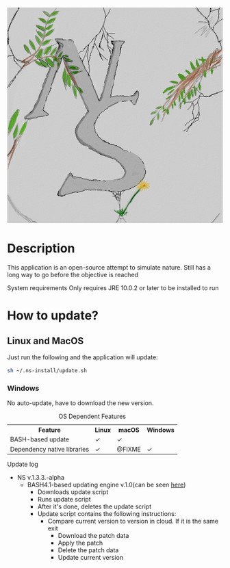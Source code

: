 ![NS_ICON](gameData/textures/ns_icon.png)

# Description
This application is an open-source attempt to simulate nature.
Still has a long way to go before the objective is reached

System requirements
Only requires JRE 10.0.2 or later to be installed to run

# How to update?
## Linux and MacOS
Just run the following and the application will update:
```bash
sh ~/.ns-install/update.sh
```

### Windows
No auto-update, have to download the new version.

<table>
<caption>OS Dependent Features</caption>
<tr><th>Feature</th><th>Linux</th><th>macOS</th><th>Windows</th></tr>
<tr><td>BASH-based update</td><td>✓</td><td>✓</td><td></td></tr>
<tr><td>Dependency native libraries</td><td>✓</td><td>@FIXME</td><td>✓</td></tr>
</table>

Update log
* NS v.1.3.3.-alpha
    * BASH4.1-based updating engine v.1.0(can be seen [here](install/update.sh))
        * Downloads update script
        * Runs update script
        * After it's done, deletes the update script
        * Update script contains the following instructions:
            * Compare current version to version in cloud. If it is the same exit
                * Download the patch data
                * Apply the patch
                * Delete the patch data
                * Update current version